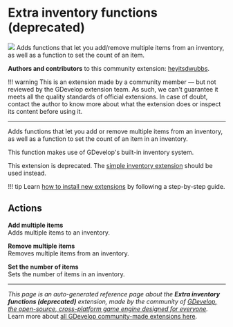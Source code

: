 # Extra inventory functions (deprecated)

<img src="https://resources.gdevelop-app.com/assets/Icons/Line Hero Pack/Master/SVG/Education and Learning/Education and Learning_education_school_bag_backpack.svg" class="extension-icon"></img>
Adds functions that let you add/remove multiple items from an inventory, as well as a function to set the count of an item.

**Authors and contributors** to this community extension: [heyitsdwubbs](https://gd.games/heyitsdwubbs).

!!! warning
    This is an extension made by a community member — but not reviewed
    by the GDevelop extension team. As such, we can't guarantee it
    meets all the quality standards of official extensions. In case of
    doubt, contact the author to know more about what the extension
    does or inspect its content before using it.

---

Adds functions that let you add or remove multiple items from an inventory, as well as a function to set the count of an item in an inventory.

This function makes use of GDevelop's built-in inventory system.

This extension is deprecated. The [simple inventory extension](https://wiki.gdevelop.io/gdevelop5/extensions/inventories) should be used instead.

!!! tip
    Learn [how to install new extensions](/gdevelop5/extensions/search) by following a step-by-step guide.

## Actions

**Add multiple items**  
Adds multiple items to an inventory.

**Remove multiple items**  
Removes multiple items from an inventory.

**Set the number of items**  
Sets the number of items in an inventory.



---

*This page is an auto-generated reference page about the **Extra inventory functions (deprecated)** extension, made by the community of [GDevelop, the open-source, cross-platform game engine designed for everyone](https://gdevelop.io/).* Learn more about [all GDevelop community-made extensions here](/gdevelop5/extensions).